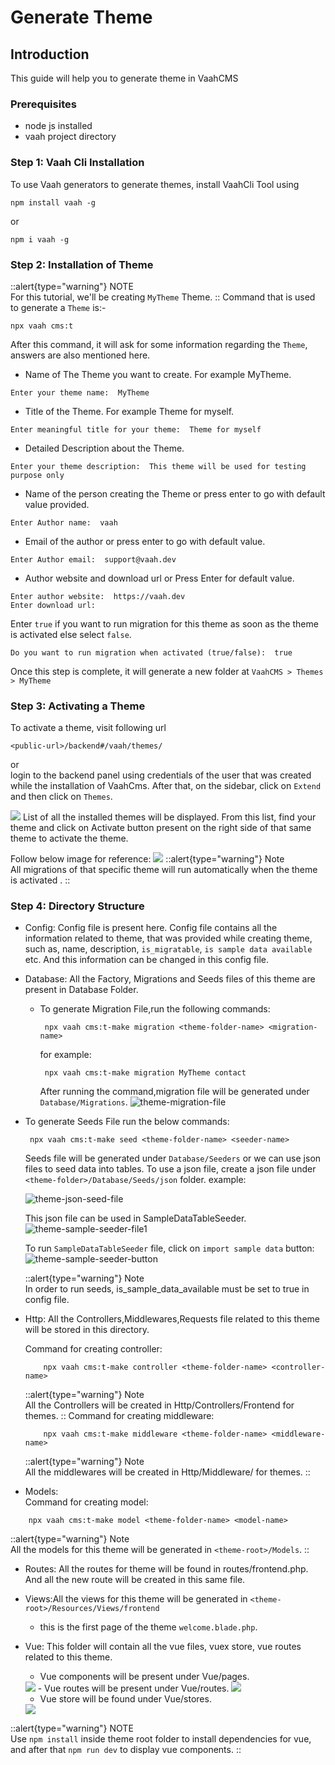 # Generate Theme 

## Introduction

This guide will help you to generate theme in VaahCMS

### Prerequisites

- node js installed
- vaah project directory


### Step 1: Vaah Cli Installation

To use Vaah generators to generate themes, install VaahCli Tool using

```shell
npm install vaah -g
```
or
```shell
npm i vaah -g
```

### Step 2: Installation of Theme

::alert{type="warning"}
NOTE      
For this tutorial, we'll be creating `MyTheme` Theme.
::
Command that is used to generate a `Theme` is:-
```shell
npx vaah cms:t
```

After this command, it will ask for some information
regarding the `Theme`, answers are also mentioned here.


- Name of The Theme you want to create. For example MyTheme.
```
Enter your theme name:  MyTheme
```
- Title of the Theme. For example Theme for myself.
```
Enter meaningful title for your theme:  Theme for myself
```

- Detailed Description about the Theme.
```
Enter your theme description:  This theme will be used for testing purpose only
```
- Name of the person creating the Theme or press enter to go with default value provided.
```
Enter Author name:  vaah
```
- Email of the author or press enter to go with default value.
```
Enter Author email:  support@vaah.dev
```
- Author website and download url or Press Enter for default value.
```
Enter author website:  https://vaah.dev
Enter download url: 
```
Enter `true` if you want to run migration for this theme as soon as the theme
is activated else select `false`.
```
Do you want to run migration when activated (true/false):  true
```


Once this step is complete, it will generate a new folder at `VaahCMS > Themes > MyTheme`
### Step 3: Activating a Theme
To activate a theme, visit following url

```http request
<public-url>/backend#/vaah/themes/
```
or   
login to the backend panel using credentials of the user that was created while the installation of VaahCms.
After that, on the sidebar, click on `Extend` and then click on `Themes`.

<img src="/images/e-themes-9.png">
List of all the installed themes will be displayed. From this list,
find your theme and click on Activate  button present on the right
side of that same theme to activate the theme.

Follow below image for reference:
<img src="/images/user-auth-activate.png">
 ::alert{type="warning"}
 Note   
 All migrations of that specific theme will run automatically when the theme is activated .
 ::


### Step 4: Directory Structure

- Config:
  Config file is present here. Config file contains all the information related to theme, that was provided while creating theme, such as, name, description, `is_migratable`, `is sample data available` etc.
  And this information can be changed in this config file.

- Database:
  All the Factory, Migrations and Seeds files of this theme are present in Database Folder.
    - To generate Migration File,run the following commands:
      ```terminal
       npx vaah cms:t-make migration <theme-folder-name> <migration-name> 
      ```
      for example:
      ```terminal
       npx vaah cms:t-make migration MyTheme contact
      ```
      After running the command,migration file will be generated under `Database/Migrations`.
        <img src="/images/themes/migration-file.png" alt="theme-migration-file"> 
      
    
- To generate Seeds File run the below commands:
  ```terminal
   npx vaah cms:t-make seed <theme-folder-name> <seeder-name>
  ```

  Seeds file will be generated under `Database/Seeders` or we can use json files to seed data into tables.
  To use a json file, create a json file under `<theme-folder>/Database/Seeds/json` folder. 
  example:

  <img src="/images/themes/json-seed-file.png" alt="theme-json-seed-file">

  This json file can be used in SampleDataTableSeeder.
  <img src="/images/themes/seed-file1.png" alt="theme-sample-seeder-file1">

  To run `SampleDataTableSeeder` file, click on `import sample data` button:
  <img src="/images/user-auth-sample.png" alt="theme-sample-seeder-button">

  ::alert{type="warning"}
  Note   
  In order to run seeds, is_sample_data_available must be set to true in config file.
- Http:
  All the Controllers,Middlewares,Requests file related to this theme will be stored in this directory.   

    Command for creating controller: 
    ```
        npx vaah cms:t-make controller <theme-folder-name> <controller-name>
    ```
  ::alert{type="warning"}
  Note    
  All the Controllers will be created in Http/Controllers/Frontend for themes.
  ::
    Command for creating middleware:
    ```terminal-command-for-middleware
        npx vaah cms:t-make middleware <theme-folder-name> <middleware-name>
    ```
  ::alert{type="warning"}
  Note    
  All the middlewares will be created in Http/Middleware/ for themes.
  ::

- Models:   
  Command for creating model:

```terminal
    npx vaah cms:t-make model <theme-folder-name> <model-name>
```
  ::alert{type="warning"}
  Note    
  All the models for this theme will be generated in `<theme-root>/Models`.
  ::
- Routes:
  All the routes for theme will be found in routes/frontend.php. And all the new route will be created in this same file.
  
- Views:All the views for this theme will be generated in `<theme-root>/Resources/Views/frontend`
    - this is the first page of the theme `welcome.blade.php`.

- Vue:
  This folder will contain all the vue files, vuex store, vue routes related to this theme.
    - Vue components will be present under Vue/pages.
    <img src="http://img-v5.getdemo.dev/screenshot/Qyb4QlKi42.png">
    - Vue routes will be present under Vue/routes.
      <img src="http://img-v5.getdemo.dev/screenshot/Uy60BXJ6kk.png">

    - Vue store will be found under Vue/stores.
    <img src="http://img-v5.getdemo.dev/screenshot/TOMrtn689j.png">
::alert{type="warning"}
NOTE   
Use `npm install` inside theme root folder to install dependencies for vue, and after that `npm run dev` to display vue components.
::